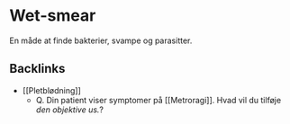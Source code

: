 # Wet-smear
En måde at finde bakterier, svampe og parasitter.

## Backlinks
* [[Pletblødning]]
	* Q. Din patient viser symptomer på [[Metroragi]]. Hvad vil du tilføje *den objektive us.*? 

<!-- #anki/tag/med/Gynecology #anki/deck/Medicine #anki/tag/med/GP -->

<!-- {BearID:A715187E-ED38-45A5-B72E-2B56AA6152D3-97624-0000B2240ACCC66D} -->
